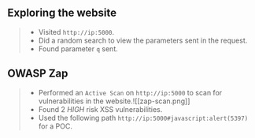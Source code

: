 ## **Exploring the website**
>	- Visited `http://ip:5000`.
>	- Did a random search to view the parameters sent in the request.
>	- Found parameter `q` sent.
## **OWASP Zap**
>	- Performed an `Active Scan` on `http://ip:5000` to scan for vulnerabilities in the website.![[zap-scan.png]]
>	- Found 2 *HIGH* risk XSS vulnerabilities.
>	- Used the following path `http://ip:5000#javascript:alert(5397)` for a POC.
